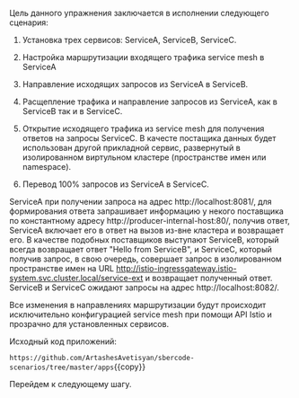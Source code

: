 Цель данного упражнения заключается в исполнении следующего сценария:

1) Установка трех сервисов: ServiceA, ServiceB, ServiceC. 

2) Настройка маршрутизации входящего трафика service mesh в ServiceA

3) Направление исходящих запросов из ServiceA в ServiceB.

4) Расщепление трафика и направление запросов из ServiceA, как в ServiceB так и в ServiceC.

5) Открытие исходящего трафика из service mesh для получения ответов на запросы ServiceC. В качесте постащика данных будет использован другой прикладной сервис, развернутый в изолированном виртульном кластере (пространстве имен или namespace).

6) Перевод 100% запросов из ServiceA в ServiceC.

ServiceA при получении запроса на адрес http://localhost:8081/, для формирования ответа запрашивает информацию у некого поставщика по константному адресу http://producer-internal-host:80/, получив ответ, ServiceA включает его в ответ на вызов из-вне кластера и возвращает его. В качестве подобных поставщиков выступают ServiceB, который всегда возвращает ответ "Hello from ServiceB", и ServiceC, который получив запрос, в свою очередь, совершает запрос в изолированном пространстве имен на URL http://istio-ingressgateway.istio-system.svc.cluster.local/service-ext и возвращает полученный ответ. ServiceB и ServiceC ожидают запросы на адрес http://localhost:8082/.

Все изменения в направлениях маршрутизации будут происходит исключительно конфигурацией service mesh при помощи API Istio и прозрачно для установленных сервисов.

Исходный код приложений:

`https://github.com/ArtashesAvetisyan/sbercode-scenarios/tree/master/apps`{{copy}}

Перейдем к следующему шагу.